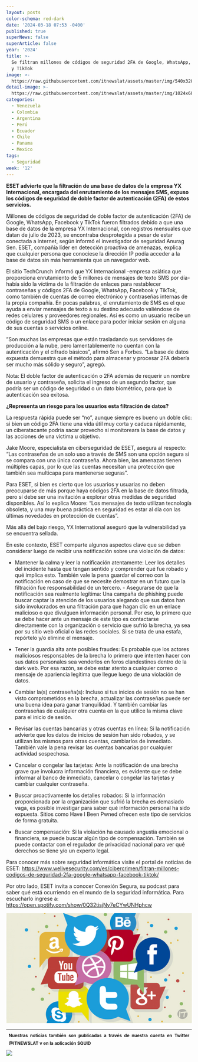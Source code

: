 ```yaml
---
layout: posts
color-schema: red-dark
date: '2024-03-18 07:53 -0400'
published: true
superNews: false
superArticle: false
year: '2024'
title: >-
  Se filtran millones de códigos de seguridad 2FA de Google, WhatsApp, Facebook
  y TikTok
image: >-
  https://raw.githubusercontent.com/itnewslat/assets/master/img/540x320/RedesSociales-p.jpg
detail-image: >-
  https://raw.githubusercontent.com/itnewslat/assets/master/img/1024x680/RedesSociales-g.jpg
categories:
  - Venezuela
  - Colombia
  - Argentina
  - Perú
  - Ecuador
  - Chile
  - Panama
  - Mexico
tags:
  - Seguridad
week: '12'
---
```

**ESET advierte que la filtración de una base de datos de la empresa YX Internacional, encargada del enrutamiento de los mensajes SMS, expuso los códigos de seguridad de doble factor de autenticación (2FA) de estos servicios.**

Millones de códigos de seguridad de doble factor de autenticación (2FA) de Google, WhatsApp, Facebook y TikTok fueron filtrados debido a que una base de datos de la empresa YX Internacional, con registros mensuales que datan de julio de 2023, se encontraba desprotegida a pesar de estar conectada a internet, según informó el investigador de seguridad Anurag Sen. ESET, compañía líder en detección proactiva de amenazas, explica que cualquier persona que conociese la dirección IP podía acceder a la base de datos sin más herramienta que un navegador web.

El sitio TechCrunch informó que YX Internacional -empresa asiática que proporciona enrutamiento de 5 millones de mensajes de texto SMS por día- había sido la víctima de la filtración de enlaces para restablecer contraseñas y códigos 2FA de Google, WhatsApp, Facebook y TikTok, como también de cuentas de correo electrónico y contraseñas internas de la propia compañía. En pocas palabras, el enrutamiento de SMS es el que ayuda a enviar mensajes de texto a su destino adecuado valiéndose de redes celulares y proveedores regionales. Así es como un usuario recibe un código de seguridad SMS o un enlace para poder iniciar sesión en alguna de sus cuentas o servicios online.

”Son muchas las empresas que están trasladando sus servidores de producción a la nube, pero lamentablemente no cuentan con la autenticación y el cifrado básicos”, afirmó Sen a Forbes. “La base de datos expuesta demuestra que el método para almacenar y procesar 2FA debería ser mucho más sólido y seguro”, agregó.

Nota: El doble factor de autenticación o 2FA además de requerir un nombre de usuario y contraseña, solicita el ingreso de un segundo factor, que podría ser un código de seguridad o un dato biométrico, para que la autenticación sea exitosa.

**¿Representa un riesgo para los usuarios esta filtración de datos?**

La respuesta rápida puede ser “no”, aunque siempre es bueno un doble clic: si bien un código 2FA tiene una vida útil muy corta y caduca rápidamente, un ciberatacante podría sacar provecho si monitoreara la base de datos y las acciones de una víctima u objetivo.

Jake Moore, especialista en ciberseguridad de ESET, asegura al respecto: “Las contraseñas de un solo uso a través de SMS son una opción segura si se compara con una única contraseña. Ahora bien, las amenazas tienen múltiples capas, por lo que las cuentas necesitan una protección que también sea multicapa para mantenerse seguras”.

Para ESET, si bien es cierto que los usuarios y usuarias no deben preocuparse de más porque haya códigos 2FA en la base de datos filtrada, pero sí debe ser una invitación a explorar otras medidas de seguridad disponibles. Así lo explica Moore: “Los mensajes de texto utilizan tecnología obsoleta, y una muy buena práctica en seguridad es estar al día con las últimas novedades en protección de cuentas”.

Más allá del bajo riesgo, YX International aseguró que la vulnerabilidad ya se encuentra sellada.

En este contexto, ESET comparte algunos aspectos clave que se deben considerar luego de recibir una notificación sobre una violación de datos:

- Mantener la calma y leer la notificación atentamente: Leer los detalles del incidente hasta que tengan sentido y comprender qué fue robado y qué implica esto. También vale la pena guardar el correo con la notificación en caso de que se necesite demostrar en un futuro que la filtración fue responsabilidad de un tercero. - Asegurarse de que la notificación sea realmente legítima: Una campaña de phishing puede buscar captar la atención de los usuarios alegando que sus datos han sido involucrados en una filtración para que hagan clic en un enlace malicioso o que divulguen información personal. Por eso, lo primero que se debe hacer ante un mensaje de este tipo es contactarse directamente con la organización o servicio que sufrió la brecha, ya sea por su sitio web oficial o las redes sociales. Si se trata de una estafa, repórtelo y/o elimine el mensaje.

- Tener la guardia alta ante posibles fraudes: Es probable que los actores maliciosos responsables de la brecha lo primero que intenten hacer con sus datos personales sea venderlos en foros clandestinos dentro de la dark web. Por esa razón, se debe estar atento a cualquier correo o mensaje de apariencia legítima que llegue luego de una violación de datos.

- Cambiar la(s) contraseña(s): Incluso si tus inicios de sesión no se han visto comprometidos en la brecha, actualizar las contraseñas puede ser una buena idea para ganar tranquilidad. Y también cambiar las contraseñas de cualquier otra cuenta en la que utilice la misma clave para el inicio de sesión.

- Revisar las cuentas bancarias y otras cuentas en línea: Si la notificación advierte que los datos de inicios de sesión han sido robados, y se utilizan los mismos para otras cuentas, cambiarlos de inmediato. También vale la pena revisar las cuentas bancarias por cualquier actividad sospechosa.

- Cancelar o congelar las tarjetas: Ante la notificación de una brecha grave que involucra información financiera, es evidente que se debe informar al banco de inmediato, cancelar o congelar las tarjetas y cambiar cualquier contraseña.

- Buscar proactivamente los detalles robados: Si la información proporcionada por la organización que sufrió la brecha es demasiado vaga, es posible investigar para saber qué información personal ha sido expuesta. Sitios como Have I Been Pwned ofrecen este tipo de servicios de forma gratuita.

- Buscar compensación: Si la violación ha causado angustia emocional o financiera, se puede buscar algún tipo de compensación. También se puede contactar con el regulador de privacidad nacional para ver qué derechos se tiene y/o un experto legal.

Para conocer más sobre seguridad informática visite el portal de noticias de ESET: https://www.welivesecurity.com/es/cibercrimen/filtran-millones-codigos-de-seguridad-2fa-google-whatsapp-facebook-tiktok/

Por otro lado, ESET invita a conocer Conexión Segura, su podcast para saber qué está ocurriendo en el mundo de la seguridad informática. Para escucharlo ingrese a: https://open.spotify.com/show/0Q32tisjNy7eCYwUNHphcw

![](https://raw.githubusercontent.com/itnewslat/assets/master/img/540x320/RedesSociales-p.jpg)

<table style="height: 42px;" width="569">
<tbody>
<tr>
<td style="text-align: justify;"><sub><strong>Nuestras noticias también son publicadas a través de nuestra cuenta en Twitter <a href="https://twitter.com/itnewslat?lang=es">@ITNEWSLAT</a> y en la aplicación <a href="https://squidapp.co/en/">SQUID</a></strong></sub></td>
</tr>
</tbody>
</table>

<img src="https://tracker.metricool.com/c3po.jpg?hash=56f88a41e39ab42c063cc51676587a04"/>
